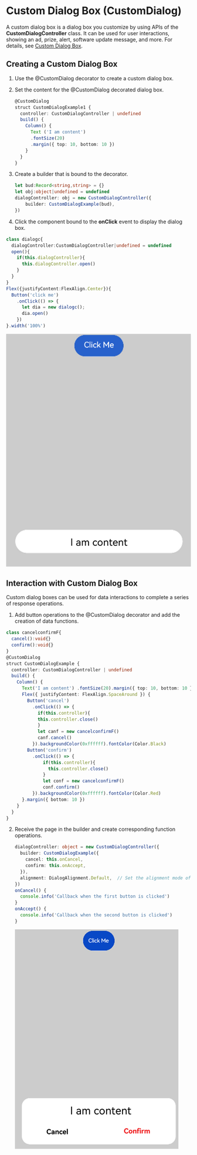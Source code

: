 # Custom Dialog Box (CustomDialog)


A custom dialog box is a dialog box you customize by using APIs of the **CustomDialogController** class. It can be used for user interactions, showing an ad, prize, alert, software update message, and more. For details, see [Custom Dialog Box](../reference/arkui-ts/ts-methods-custom-dialog-box.md).


## Creating a Custom Dialog Box

1. Use the \@CustomDialog decorator to create a custom dialog box.

2. Set the content for the \@CustomDialog decorated dialog box.

   ```ts
   @CustomDialog
   struct CustomDialogExample1 {
     controller: CustomDialogController | undefined
     build() {
       Column() {
         Text ('I am content')
         .fontSize(20)
         .margin({ top: 10, bottom: 10 })
       }
     }
   }
   ```

3. Create a builder that is bound to the decorator.

   ```ts
   let bud:Record<string,string> = {}
   let obj:object|undefined = undefined
   dialogController: obj = new CustomDialogController({
       builder: CustomDialogExample(bud),
   })
   ```

4. Click the component bound to the **onClick** event to display the dialog box.

  ```ts
  class dialogc{
    dialogController:CustomDialogController|undefined = undefined
    open(){
      if(this.dialogController){
        this.dialogController.open()
      }
    }
  }
  Flex({justifyContent:FlexAlign.Center}){
    Button('click me')
      .onClick(() => {
        let dia = new dialogc();
        dia.open()
      })
  }.width('100%')
  ```

   ![en-us_image_0000001562700493](figures/en-us_image_0000001562700493.png)


## Interaction with Custom Dialog Box

Custom dialog boxes can be used for data interactions to complete a series of response operations.


1. Add button operations to the \@CustomDialog decorator and add the creation of data functions.

  ```ts
  class cancelconfirmF{
    cancel():void{}
    confirm():void{}
  }
  @CustomDialog
  struct CustomDialogExample {
    controller: CustomDialogController | undefined
    build() {
      Column() {
        Text('I am content') .fontSize(20).margin({ top: 10, bottom: 10 })
        Flex({ justifyContent: FlexAlign.SpaceAround }) {
          Button('cancel')
            .onClick(() => {
              if(this.controller){
              this.controller.close()
              }
              let canf = new cancelconfirmF()
              canf.cancel()
            }).backgroundColor(0xffffff).fontColor(Color.Black)
          Button('confirm')
            .onClick(() => {
                if(this.controller){
                  this.controller.close()
                }
                let conf = new cancelconfirmF()
                conf.confirm()
            }).backgroundColor(0xffffff).fontColor(Color.Red)
        }.margin({ bottom: 10 })
      }
    }
  }
  ```

2. Receive the page in the builder and create corresponding function operations.

    ```ts
    dialogController: object = new CustomDialogController({
      builder: CustomDialogExample({
        cancel: this.onCancel,
        confirm: this.onAccept,
      }),
      alignment: DialogAlignment.Default,  // Set the alignment mode of the dialog box. By default, the dialog box is displayed at the bottom.
    })
    onCancel() {
      console.info('Callback when the first button is clicked')
    }
    onAccept() {
      console.info('Callback when the second button is clicked')
    }
    ```

   ![en-us_image_0000001511421320](figures/en-us_image_0000001511421320.png)
